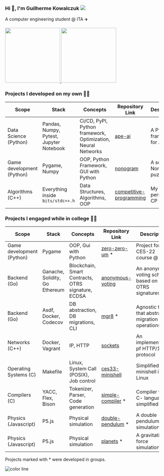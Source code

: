 ### Hi 👋, I'm Guilherme Kowalczuk <img src="https://www.asexualityarchive.com/wp-content/uploads/2018/05/prideflag_micro_bi.png"/>

A computer engineering student @ ITA :airplane:

<div>
<a href="https://github.com/kowalks">
<img height="180em" src="https://github-readme-stats.vercel.app/api/top-langs/?username=kowalks&layout=compact&langs_count=8&theme=transparent&hide=javascript&size_weight=0.5&count_weight=0.5"/>
<img height="180em" src="https://github-readme-stats.vercel.app/api?username=kowalks&show_icons=true&include_all_commits=true&count_private=true&theme=transparent"/>
</a>
</div>

### Projects I developed on my own 👨‍💻

| Scope                     | Stack                                   | Concepts                                                     | Repository Link                                                               | Description                   |
|---------------------------|-----------------------------------------|--------------------------------------------------------------|-------------------------------------------------------------------------------|-------------------------------|
| Data Science (Python)     | Pandas, Numpy, Pytest, Jupyter Notebook | Ci/CD, PyPI, Python framework, Optimization, Neural Networks | [ape-ai](https://github.com/kowalks/ape-ai)                                   | A Python framework for AI     |
| Game development (Python) | Pygame, Numpy                           | OOP, Python Framework, GUI with Python                       | [nonogram](https://github.com/kowalks/nonogram)                               | A solver for Nonogram puzzles |
| Algorithms (C++)          | Everything inside `bits/stdc++.h`       | Data Structures, Algorithms, OOP                             | [competitive-programming](https://github.com/kowalks/competitive-programming) | My personal CP repo           |

### Projects I engaged while in college 👨‍🎓

| Scope                     | Stack                          | Concepts                                           | Repository Link                                                      | Description                                         |
|---------------------------|--------------------------------|----------------------------------------------------|----------------------------------------------------------------------|-----------------------------------------------------|
| Game development (Python) | Pygame                         | OOP, Gui with Python                               | [zero-zero-um](https://github.com/kowalks/zero-zero-um) *            | Project for CES-22 course @ ITA                     |
| Backend (Go)              | Ganache, Solidity, Go Ethereum | Blockchain, Smart Contracts, OTRS signature, ECDSA | [anonymous-voting](https://github.com/kowalks/anonymous-voting)      | An anonymous voting schema based on OTRS signatures |
| Backend (Go)              | Asdf, Docker, Codecov          | DB abstraction, DB migrations, CLI                 | [mgr8](https://github.com/migratemgr8/mgr8) *                        | Agnostic tool that abstracts migration operations   |
| Networks (C++)            | Docker, Vagrant                | IP, HTTP                                           | [sockets](https://github.com/kowalks/sockets)                        | An implementation pf HTTP/1.1 protocol              |
| Operating Systems (C)     | Makefile                       | Linux, System Call (POSIX), Job control            | [ces33-minishell](https://github.com/kowalks/ces33-minishell)        | Simplified minishell in Linux                       |
| Compilers (C)             | YACC, Flex, Bison              | Tokenizer, Parser, Code generation                 | [simple-compiler](https://github.com/kenji-yamane/simple-compiler) * | Compiler for C- language, a simplified C            |
| Physics (Javascript)      | P5.js                          | Physical simulation                                | [double-pendulum](https://github.com/kowalks/double-pendulum) *      | A double pendulum simulation                        |
| Physics (Javascript)      | P5.js                          | Physical simulation                                | [planets](https://github.com/kowalks/planets) *                      | A gravitational force simulation                    |

Projects marked with * were developed in groups.

![color line](https://i.imgur.com/waxVImv.png)
